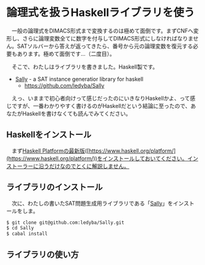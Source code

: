 # 論理式を扱うHaskellライブラリを使う

　一般の論理式をDIMACS形式まで変換するのは極めて面倒です。まずCNFへ変形し、さらに論理変数全てに数字を付与してDIMACS形式にしなければなりません。SATソルバーから答えが返ってきたら、番号から元の論理変数を復元する必要もあります。極めて面倒です…（二度目）。

　そこで、わたしはライブラリを書きました。Haskell製です。

 - [Sally](https://github.com/ledyba/Sally) - a SAT instance generatior library for haskell
   - https://github.com/ledyba/Sally

　えっ、いままで初心者向けって感じだったのにいきなりHaskellかよ、って感じですが、一番わかりやすく書けるのがHaskellだという結論に至ったので、あなたがHaskellを書けなくても読んでみてください。

## Haskellをインストール

　まず[Haskell Platformの最新版](https://www.haskell.org/platform/)([https://www.haskell.org/platform/](https://www.haskell.org/platform/))をインストールしておいてください。インストーラーに沿うだけなのでとくに解説しません。

## ライブラリのインストール

　次に、わたしの書いたSAT問題生成用ライブラリである「[Sally](https://github.com/ledyba/Sally)」をインストールをしま。

```bash
$ git clone git@github.com:ledyba/Sally.git
$ cd Sally
$ cabal install
```

## ライブラリの使い方

　
